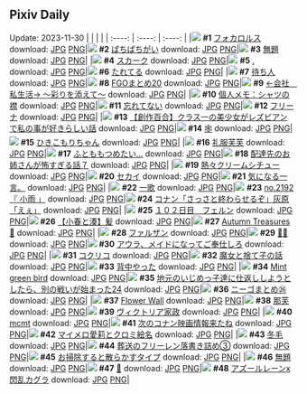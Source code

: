 ## Pixiv Daily
Update: 2023-11-30
|      |      |      |
| :----: | :----: | :----: |
|![](https://pixiv.microyu.workers.dev/c/240x480/img-master/img/2023/11/28/00/00/05/113767677_p0_master1200.jpg) **#1** [フォカロルス](https://www.pixiv.net/artworks/113767677) download: [JPG](https://pixiv.microyu.workers.dev/img-original/img/2023/11/28/00/00/05/113767677_p0.jpg) [PNG](https://pixiv.microyu.workers.dev/img-original/img/2023/11/28/00/00/05/113767677_p0.png)|![](https://pixiv.microyu.workers.dev/c/240x480/img-master/img/2023/11/29/00/00/52/113792765_p0_master1200.jpg) **#2** [ぱちぱちがい](https://www.pixiv.net/artworks/113792765) download: [JPG](https://pixiv.microyu.workers.dev/img-original/img/2023/11/29/00/00/52/113792765_p0.jpg) [PNG](https://pixiv.microyu.workers.dev/img-original/img/2023/11/29/00/00/52/113792765_p0.png)|![](https://pixiv.microyu.workers.dev/c/240x480/img-master/img/2023/11/28/21/21/42/113787876_p0_master1200.jpg) **#3** [無題](https://www.pixiv.net/artworks/113787876) download: [JPG](https://pixiv.microyu.workers.dev/img-original/img/2023/11/28/21/21/42/113787876_p0.jpg) [PNG](https://pixiv.microyu.workers.dev/img-original/img/2023/11/28/21/21/42/113787876_p0.png)|
|![](https://pixiv.microyu.workers.dev/c/240x480/img-master/img/2023/11/28/00/00/27/113767746_p0_master1200.jpg) **#4** [スカーク](https://www.pixiv.net/artworks/113767746) download: [JPG](https://pixiv.microyu.workers.dev/img-original/img/2023/11/28/00/00/27/113767746_p0.jpg) [PNG](https://pixiv.microyu.workers.dev/img-original/img/2023/11/28/00/00/27/113767746_p0.png)|![](https://pixiv.microyu.workers.dev/c/240x480/img-master/img/2023/11/29/00/06/20/113793109_p0_master1200.jpg) **#5** [.](https://www.pixiv.net/artworks/113793109) download: [JPG](https://pixiv.microyu.workers.dev/img-original/img/2023/11/29/00/06/20/113793109_p0.jpg) [PNG](https://pixiv.microyu.workers.dev/img-original/img/2023/11/29/00/06/20/113793109_p0.png)|![](https://pixiv.microyu.workers.dev/c/240x480/img-master/img/2023/11/28/00/07/31/113768211_p0_master1200.jpg) **#6** [たれてる](https://www.pixiv.net/artworks/113768211) download: [JPG](https://pixiv.microyu.workers.dev/img-original/img/2023/11/28/00/07/31/113768211_p0.jpg) [PNG](https://pixiv.microyu.workers.dev/img-original/img/2023/11/28/00/07/31/113768211_p0.png)|
|![](https://pixiv.microyu.workers.dev/c/240x480/img-master/img/2023/11/28/00/00/10/113767697_p0_master1200.jpg) **#7** [待ち人](https://www.pixiv.net/artworks/113767697) download: [JPG](https://pixiv.microyu.workers.dev/img-original/img/2023/11/28/00/00/10/113767697_p0.jpg) [PNG](https://pixiv.microyu.workers.dev/img-original/img/2023/11/28/00/00/10/113767697_p0.png)|![](https://pixiv.microyu.workers.dev/c/240x480/img-master/img/2023/11/28/22/28/34/113789914_p0_master1200.jpg) **#8** [FGOまとめ20](https://www.pixiv.net/artworks/113789914) download: [JPG](https://pixiv.microyu.workers.dev/img-original/img/2023/11/28/22/28/34/113789914_p0.jpg) [PNG](https://pixiv.microyu.workers.dev/img-original/img/2023/11/28/22/28/34/113789914_p0.png)|![](https://pixiv.microyu.workers.dev/c/240x480/img-master/img/2023/11/29/13/18/34/113803862_p0_master1200.jpg) **#9** [←会社　私生活→ 〜彩りを添えて〜](https://www.pixiv.net/artworks/113803862) download: [JPG](https://pixiv.microyu.workers.dev/img-original/img/2023/11/29/13/18/34/113803862_p0.jpg) [PNG](https://pixiv.microyu.workers.dev/img-original/img/2023/11/29/13/18/34/113803862_p0.png)|
|![](https://pixiv.microyu.workers.dev/c/240x480/img-master/img/2023/11/28/07/00/04/113774060_p0_master1200.jpg) **#10** [個人メモ：シャツの襟](https://www.pixiv.net/artworks/113774060) download: [JPG](https://pixiv.microyu.workers.dev/img-original/img/2023/11/28/07/00/04/113774060_p0.jpg) [PNG](https://pixiv.microyu.workers.dev/img-original/img/2023/11/28/07/00/04/113774060_p0.png)|![](https://pixiv.microyu.workers.dev/c/240x480/img-master/img/2023/11/28/18/23/30/113783396_p0_master1200.jpg) **#11** [忘れてない](https://www.pixiv.net/artworks/113783396) download: [JPG](https://pixiv.microyu.workers.dev/img-original/img/2023/11/28/18/23/30/113783396_p0.jpg) [PNG](https://pixiv.microyu.workers.dev/img-original/img/2023/11/28/18/23/30/113783396_p0.png)|![](https://pixiv.microyu.workers.dev/c/240x480/img-master/img/2023/11/28/00/10/15/113768312_p0_master1200.jpg) **#12** [フリーナ](https://www.pixiv.net/artworks/113768312) download: [JPG](https://pixiv.microyu.workers.dev/img-original/img/2023/11/28/00/10/15/113768312_p0.jpg) [PNG](https://pixiv.microyu.workers.dev/img-original/img/2023/11/28/00/10/15/113768312_p0.png)|
|![](https://pixiv.microyu.workers.dev/c/240x480/img-master/img/2023/11/29/19/01/55/113810066_p0_master1200.jpg) **#13** [【創作百合】クラス一の美少女がレズビアンで私の事が好きらしい話](https://www.pixiv.net/artworks/113810066) download: [JPG](https://pixiv.microyu.workers.dev/img-original/img/2023/11/29/19/01/55/113810066_p0.jpg) [PNG](https://pixiv.microyu.workers.dev/img-original/img/2023/11/29/19/01/55/113810066_p0.png)|![](https://pixiv.microyu.workers.dev/c/240x480/img-master/img/2023/11/29/00/00/56/113792777_p0_master1200.jpg) **#14** [🕸](https://www.pixiv.net/artworks/113792777) download: [JPG](https://pixiv.microyu.workers.dev/img-original/img/2023/11/29/00/00/56/113792777_p0.jpg) [PNG](https://pixiv.microyu.workers.dev/img-original/img/2023/11/29/00/00/56/113792777_p0.png)|![](https://pixiv.microyu.workers.dev/c/240x480/img-master/img/2023/11/29/14/16/55/113804647_p0_master1200.jpg) **#15** [ひきこもりちゃん](https://www.pixiv.net/artworks/113804647) download: [JPG](https://pixiv.microyu.workers.dev/img-original/img/2023/11/29/14/16/55/113804647_p0.jpg) [PNG](https://pixiv.microyu.workers.dev/img-original/img/2023/11/29/14/16/55/113804647_p0.png)|
|![](https://pixiv.microyu.workers.dev/c/240x480/img-master/img/2023/11/28/19/07/25/113784387_p0_master1200.jpg) **#16** [礼服芙芙](https://www.pixiv.net/artworks/113784387) download: [JPG](https://pixiv.microyu.workers.dev/img-original/img/2023/11/28/19/07/25/113784387_p0.jpg) [PNG](https://pixiv.microyu.workers.dev/img-original/img/2023/11/28/19/07/25/113784387_p0.png)|![](https://pixiv.microyu.workers.dev/c/240x480/img-master/img/2023/11/28/18/00/05/113782862_p0_master1200.jpg) **#17** [ふとももつめたい...](https://www.pixiv.net/artworks/113782862) download: [JPG](https://pixiv.microyu.workers.dev/img-original/img/2023/11/28/18/00/05/113782862_p0.jpg) [PNG](https://pixiv.microyu.workers.dev/img-original/img/2023/11/28/18/00/05/113782862_p0.png)|![](https://pixiv.microyu.workers.dev/c/240x480/img-master/img/2023/11/29/19/16/52/113810441_p0_master1200.jpg) **#18** [配達先のお姉さんが怖すぎる話７](https://www.pixiv.net/artworks/113810441) download: [JPG](https://pixiv.microyu.workers.dev/img-original/img/2023/11/29/19/16/52/113810441_p0.jpg) [PNG](https://pixiv.microyu.workers.dev/img-original/img/2023/11/29/19/16/52/113810441_p0.png)|
|![](https://pixiv.microyu.workers.dev/c/240x480/img-master/img/2023/11/29/20/30/00/113812287_p0_master1200.jpg) **#19** [熱々クリームシチュー](https://www.pixiv.net/artworks/113812287) download: [JPG](https://pixiv.microyu.workers.dev/img-original/img/2023/11/29/20/30/00/113812287_p0.jpg) [PNG](https://pixiv.microyu.workers.dev/img-original/img/2023/11/29/20/30/00/113812287_p0.png)|![](https://pixiv.microyu.workers.dev/c/240x480/img-master/img/2023/11/29/19/20/50/113810524_p0_master1200.jpg) **#20** [セカイ](https://www.pixiv.net/artworks/113810524) download: [JPG](https://pixiv.microyu.workers.dev/img-original/img/2023/11/29/19/20/50/113810524_p0.jpg) [PNG](https://pixiv.microyu.workers.dev/img-original/img/2023/11/29/19/20/50/113810524_p0.png)|![](https://pixiv.microyu.workers.dev/c/240x480/img-master/img/2023/11/29/14/56/45/113805215_p0_master1200.jpg) **#21** [気になる一言。](https://www.pixiv.net/artworks/113805215) download: [JPG](https://pixiv.microyu.workers.dev/img-original/img/2023/11/29/14/56/45/113805215_p0.jpg) [PNG](https://pixiv.microyu.workers.dev/img-original/img/2023/11/29/14/56/45/113805215_p0.png)|
|![](https://pixiv.microyu.workers.dev/c/240x480/img-master/img/2023/11/29/17/23/55/113807691_p0_master1200.jpg) **#22** [一歌](https://www.pixiv.net/artworks/113807691) download: [JPG](https://pixiv.microyu.workers.dev/img-original/img/2023/11/29/17/23/55/113807691_p0.jpg) [PNG](https://pixiv.microyu.workers.dev/img-original/img/2023/11/29/17/23/55/113807691_p0.png)|![](https://pixiv.microyu.workers.dev/c/240x480/img-master/img/2023/11/29/12/18/06/113803050_p0_master1200.jpg) **#23** [no.2192 『 小雨 」](https://www.pixiv.net/artworks/113803050) download: [JPG](https://pixiv.microyu.workers.dev/img-original/img/2023/11/29/12/18/06/113803050_p0.jpg) [PNG](https://pixiv.microyu.workers.dev/img-original/img/2023/11/29/12/18/06/113803050_p0.png)|![](https://pixiv.microyu.workers.dev/c/240x480/img-master/img/2023/11/28/13/24/45/113778734_p0_master1200.jpg) **#24** [コナン「さっさと終わらせるぞ」灰原「えぇ」](https://www.pixiv.net/artworks/113778734) download: [JPG](https://pixiv.microyu.workers.dev/img-original/img/2023/11/28/13/24/45/113778734_p0.jpg) [PNG](https://pixiv.microyu.workers.dev/img-original/img/2023/11/28/13/24/45/113778734_p0.png)|
|![](https://pixiv.microyu.workers.dev/c/240x480/img-master/img/2023/11/28/00/00/37/113767795_p0_master1200.jpg) **#25** [１０２日目　フェルン](https://www.pixiv.net/artworks/113767795) download: [JPG](https://pixiv.microyu.workers.dev/img-original/img/2023/11/28/00/00/37/113767795_p0.jpg) [PNG](https://pixiv.microyu.workers.dev/img-original/img/2023/11/28/00/00/37/113767795_p0.png)|![](https://pixiv.microyu.workers.dev/c/240x480/img-master/img/2023/11/28/21/00/02/113787197_p0_master1200.jpg) **#26** [【小春と湊】髪](https://www.pixiv.net/artworks/113787197) download: [JPG](https://pixiv.microyu.workers.dev/img-original/img/2023/11/28/21/00/02/113787197_p0.jpg) [PNG](https://pixiv.microyu.workers.dev/img-original/img/2023/11/28/21/00/02/113787197_p0.png)|![](https://pixiv.microyu.workers.dev/c/240x480/img-master/img/2023/11/29/00/06/20/113793108_p0_master1200.jpg) **#27** [Autumn Treasures🍂](https://www.pixiv.net/artworks/113793108) download: [JPG](https://pixiv.microyu.workers.dev/img-original/img/2023/11/29/00/06/20/113793108_p0.jpg) [PNG](https://pixiv.microyu.workers.dev/img-original/img/2023/11/29/00/06/20/113793108_p0.png)|
|![](https://pixiv.microyu.workers.dev/c/240x480/img-master/img/2023/11/28/00/00/04/113767672_p0_master1200.jpg) **#28** [ファルザン](https://www.pixiv.net/artworks/113767672) download: [JPG](https://pixiv.microyu.workers.dev/img-original/img/2023/11/28/00/00/04/113767672_p0.jpg) [PNG](https://pixiv.microyu.workers.dev/img-original/img/2023/11/28/00/00/04/113767672_p0.png)|![](https://pixiv.microyu.workers.dev/c/240x480/img-master/img/2023/11/29/00/01/24/113792844_p0_master1200.jpg) **#29** [🦋💙](https://www.pixiv.net/artworks/113792844) download: [JPG](https://pixiv.microyu.workers.dev/img-original/img/2023/11/29/00/01/24/113792844_p0.jpg) [PNG](https://pixiv.microyu.workers.dev/img-original/img/2023/11/29/00/01/24/113792844_p0.png)|![](https://pixiv.microyu.workers.dev/c/240x480/img-master/img/2023/11/28/00/04/04/113768053_p0_master1200.jpg) **#30** [アウラ、メイドになってご奉仕しろ](https://www.pixiv.net/artworks/113768053) download: [JPG](https://pixiv.microyu.workers.dev/img-original/img/2023/11/28/00/04/04/113768053_p0.jpg) [PNG](https://pixiv.microyu.workers.dev/img-original/img/2023/11/28/00/04/04/113768053_p0.png)|
|![](https://pixiv.microyu.workers.dev/c/240x480/img-master/img/2023/11/28/01/48/42/113767734_p0_master1200.jpg) **#31** [コクリコ](https://www.pixiv.net/artworks/113767734) download: [JPG](https://pixiv.microyu.workers.dev/img-original/img/2023/11/28/01/48/42/113767734_p0.jpg) [PNG](https://pixiv.microyu.workers.dev/img-original/img/2023/11/28/01/48/42/113767734_p0.png)|![](https://pixiv.microyu.workers.dev/c/240x480/img-master/img/2023/11/29/00/06/55/113793130_p0_master1200.jpg) **#32** [魔女と捨て子の話](https://www.pixiv.net/artworks/113793130) download: [JPG](https://pixiv.microyu.workers.dev/img-original/img/2023/11/29/00/06/55/113793130_p0.jpg) [PNG](https://pixiv.microyu.workers.dev/img-original/img/2023/11/29/00/06/55/113793130_p0.png)|![](https://pixiv.microyu.workers.dev/c/240x480/img-master/img/2023/11/29/13/47/19/113804215_p0_master1200.jpg) **#33** [背中やった](https://www.pixiv.net/artworks/113804215) download: [JPG](https://pixiv.microyu.workers.dev/img-original/img/2023/11/29/13/47/19/113804215_p0.jpg) [PNG](https://pixiv.microyu.workers.dev/img-original/img/2023/11/29/13/47/19/113804215_p0.png)|
|![](https://pixiv.microyu.workers.dev/c/240x480/img-master/img/2023/11/28/19/42/16/113785147_p0_master1200.jpg) **#34** [Mint green bird](https://www.pixiv.net/artworks/113785147) download: [JPG](https://pixiv.microyu.workers.dev/img-original/img/2023/11/28/19/42/16/113785147_p0.jpg) [PNG](https://pixiv.microyu.workers.dev/img-original/img/2023/11/28/19/42/16/113785147_p0.png)|![](https://pixiv.microyu.workers.dev/c/240x480/img-master/img/2023/11/28/11/06/00/113776849_p0_master1200.jpg) **#35** [地元のいじめっ子達に仕返ししようとしたら、別の戦いが始まった24](https://www.pixiv.net/artworks/113776849) download: [JPG](https://pixiv.microyu.workers.dev/img-original/img/2023/11/28/11/06/00/113776849_p0.jpg) [PNG](https://pixiv.microyu.workers.dev/img-original/img/2023/11/28/11/06/00/113776849_p0.png)|![](https://pixiv.microyu.workers.dev/c/240x480/img-master/img/2023/11/29/18/56/37/113809856_p0_master1200.jpg) **#36** [ニーゴまとめ㉖](https://www.pixiv.net/artworks/113809856) download: [JPG](https://pixiv.microyu.workers.dev/img-original/img/2023/11/29/18/56/37/113809856_p0.jpg) [PNG](https://pixiv.microyu.workers.dev/img-original/img/2023/11/29/18/56/37/113809856_p0.png)|
|![](https://pixiv.microyu.workers.dev/c/240x480/img-master/img/2023/11/29/00/51/55/113794491_p0_master1200.jpg) **#37** [Flower Wall](https://www.pixiv.net/artworks/113794491) download: [JPG](https://pixiv.microyu.workers.dev/img-original/img/2023/11/29/00/51/55/113794491_p0.jpg) [PNG](https://pixiv.microyu.workers.dev/img-original/img/2023/11/29/00/51/55/113794491_p0.png)|![](https://pixiv.microyu.workers.dev/c/240x480/img-master/img/2023/11/28/16/11/33/113780899_p0_master1200.jpg) **#38** [那芙](https://www.pixiv.net/artworks/113780899) download: [JPG](https://pixiv.microyu.workers.dev/img-original/img/2023/11/28/16/11/33/113780899_p0.jpg) [PNG](https://pixiv.microyu.workers.dev/img-original/img/2023/11/28/16/11/33/113780899_p0.png)|![](https://pixiv.microyu.workers.dev/c/240x480/img-master/img/2023/11/29/12/05/36/113802884_p0_master1200.jpg) **#39** [ヴィクトリア家政](https://www.pixiv.net/artworks/113802884) download: [JPG](https://pixiv.microyu.workers.dev/img-original/img/2023/11/29/12/05/36/113802884_p0.jpg) [PNG](https://pixiv.microyu.workers.dev/img-original/img/2023/11/29/12/05/36/113802884_p0.png)|
|![](https://pixiv.microyu.workers.dev/c/240x480/img-master/img/2023/11/28/00/00/52/113767835_p0_master1200.jpg) **#40** [mcmt](https://www.pixiv.net/artworks/113767835) download: [JPG](https://pixiv.microyu.workers.dev/img-original/img/2023/11/28/00/00/52/113767835_p0.jpg) [PNG](https://pixiv.microyu.workers.dev/img-original/img/2023/11/28/00/00/52/113767835_p0.png)|![](https://pixiv.microyu.workers.dev/c/240x480/img-master/img/2023/11/29/12/00/15/113802765_p0_master1200.jpg) **#41** [次のコナン映画情報来たね](https://www.pixiv.net/artworks/113802765) download: [JPG](https://pixiv.microyu.workers.dev/img-original/img/2023/11/29/12/00/15/113802765_p0.jpg) [PNG](https://pixiv.microyu.workers.dev/img-original/img/2023/11/29/12/00/15/113802765_p0.png)|![](https://pixiv.microyu.workers.dev/c/240x480/img-master/img/2023/11/28/16/40/59/113781356_p0_master1200.jpg) **#42** [マイメロ愛莉とクロミ絵名](https://www.pixiv.net/artworks/113781356) download: [JPG](https://pixiv.microyu.workers.dev/img-original/img/2023/11/28/16/40/59/113781356_p0.jpg) [PNG](https://pixiv.microyu.workers.dev/img-original/img/2023/11/28/16/40/59/113781356_p0.png)|
|![](https://pixiv.microyu.workers.dev/c/240x480/img-master/img/2023/11/29/16/18/24/113806494_p0_master1200.jpg) **#43** [冬毛](https://www.pixiv.net/artworks/113806494) download: [JPG](https://pixiv.microyu.workers.dev/img-original/img/2023/11/29/16/18/24/113806494_p0.jpg) [PNG](https://pixiv.microyu.workers.dev/img-original/img/2023/11/29/16/18/24/113806494_p0.png)|![](https://pixiv.microyu.workers.dev/c/240x480/img-master/img/2023/11/28/21/40/56/113788440_p0_master1200.jpg) **#44** [葬送のフリーレン落書き詰め③](https://www.pixiv.net/artworks/113788440) download: [JPG](https://pixiv.microyu.workers.dev/img-original/img/2023/11/28/21/40/56/113788440_p0.jpg) [PNG](https://pixiv.microyu.workers.dev/img-original/img/2023/11/28/21/40/56/113788440_p0.png)|![](https://pixiv.microyu.workers.dev/c/240x480/img-master/img/2023/11/28/00/06/38/113768169_p0_master1200.jpg) **#45** [お掃除すると散らかすタイプ](https://www.pixiv.net/artworks/113768169) download: [JPG](https://pixiv.microyu.workers.dev/img-original/img/2023/11/28/00/06/38/113768169_p0.jpg) [PNG](https://pixiv.microyu.workers.dev/img-original/img/2023/11/28/00/06/38/113768169_p0.png)|
|![](https://pixiv.microyu.workers.dev/c/240x480/img-master/img/2023/11/29/20/23/36/113812108_p0_master1200.jpg) **#46** [無題](https://www.pixiv.net/artworks/113812108) download: [JPG](https://pixiv.microyu.workers.dev/img-original/img/2023/11/29/20/23/36/113812108_p0.jpg) [PNG](https://pixiv.microyu.workers.dev/img-original/img/2023/11/29/20/23/36/113812108_p0.png)|![](https://pixiv.microyu.workers.dev/c/240x480/img-master/img/2023/11/29/08/22/40/113800058_p0_master1200.jpg) **#47** [💙](https://www.pixiv.net/artworks/113800058) download: [JPG](https://pixiv.microyu.workers.dev/img-original/img/2023/11/29/08/22/40/113800058_p0.jpg) [PNG](https://pixiv.microyu.workers.dev/img-original/img/2023/11/29/08/22/40/113800058_p0.png)|![](https://pixiv.microyu.workers.dev/c/240x480/img-master/img/2023/11/28/05/36/09/113773223_p0_master1200.jpg) **#48** [アズールレーンx閃乱カグラ](https://www.pixiv.net/artworks/113773223) download: [JPG](https://pixiv.microyu.workers.dev/img-original/img/2023/11/28/05/36/09/113773223_p0.jpg) [PNG](https://pixiv.microyu.workers.dev/img-original/img/2023/11/28/05/36/09/113773223_p0.png)|
